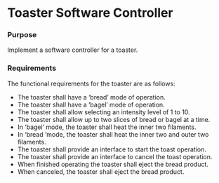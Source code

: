 # Toaster Software Controller

### Purpose <a name="Purpose"></a>
Implement a software controller for a toaster.</br>

### Requirements <a name="Requirements"></a>
The functional requirements for the toaster are as follows:</br>

- The toaster shall have a ‘bread’ mode of operation.
- The toaster shall have a ‘bagel’ mode of operation.
- The toaster shall allow selecting an intensity level of 1 to 10.
- The toaster shall allow up to two slices of bread or bagel at a time.
- In ‘bagel’ mode, the toaster shall heat the inner two filaments.
- In ‘bread ‘mode, the toaster shall heat the inner two and outer two filaments.
- The toaster shall provide an interface to start the toast operation.
- The toaster shall provide an interface to cancel the toast operation.
- When finished operating the toaster shall eject the bread product. 
- When canceled, the toaster shall eject the bread product.</br>
